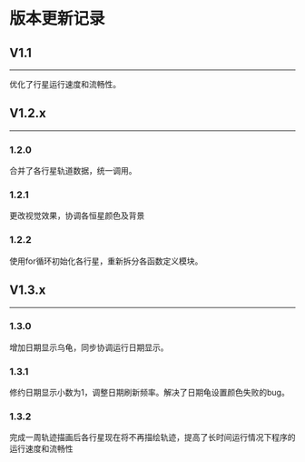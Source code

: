 # 版本更新记录


## V1.1
-------
优化了行星运行速度和流畅性。

## V1.2.x
-------
### 1.2.0
合并了各行星轨道数据，统一调用。

### 1.2.1
更改视觉效果，协调各恒星颜色及背景

### 1.2.2
使用for循环初始化各行星，重新拆分各函数定义模块。

## V1.3.x
-------
### 1.3.0
增加日期显示乌龟，同步协调运行日期显示。

### 1.3.1
修约日期显示小数为1，调整日期刷新频率。解决了日期龟设置颜色失败的bug。

### 1.3.2
完成一周轨迹描画后各行星现在将不再描绘轨迹，提高了长时间运行情况下程序的运行速度和流畅性